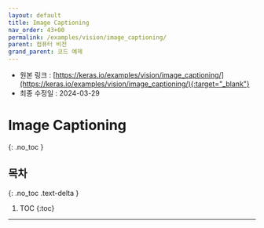 ```yaml
---
layout: default
title: Image Captioning
nav_order: 43+00
permalink: /examples/vision/image_captioning/
parent: 컴퓨터 비전
grand_parent: 코드 예제
---
```


* 원본 링크 : [https://keras.io/examples/vision/image_captioning/](https://keras.io/examples/vision/image_captioning/){:target="_blank"}
* 최종 수정일 : 2024-03-29

# Image Captioning
{: .no_toc }

## 목차
{: .no_toc .text-delta }

1. TOC
{:toc}

---

